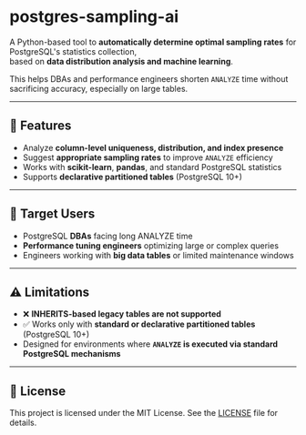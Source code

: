 # postgres-sampling-ai

A Python-based tool to **automatically determine optimal sampling rates** for PostgreSQL's statistics collection,  
based on **data distribution analysis and machine learning**.

This helps DBAs and performance engineers shorten `ANALYZE` time without sacrificing accuracy, especially on large tables.

---

## 🚀 Features

- Analyze **column-level uniqueness, distribution, and index presence**
- Suggest **appropriate sampling rates** to improve `ANALYZE` efficiency
- Works with **scikit-learn**, **pandas**, and standard PostgreSQL statistics
- Supports **declarative partitioned tables** (PostgreSQL 10+)

---

## 🎯 Target Users

- PostgreSQL **DBAs** facing long ANALYZE time
- **Performance tuning engineers** optimizing large or complex queries
- Engineers working with **big data tables** or limited maintenance windows

---

## ⚠️ Limitations

- ❌ **INHERITS-based legacy tables are not supported**
- ✅ Works only with **standard or declarative partitioned tables** (PostgreSQL 10+)
- Designed for environments where **`ANALYZE` is executed via standard PostgreSQL mechanisms**

---

## 📄 License

This project is licensed under the MIT License. See the [LICENSE](./LICENSE) file for details.
